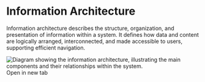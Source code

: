 # Information Architecture

Information architecture describes the structure, organization, and presentation of information within a system. It defines how data and content are logically arranged, interconnected, and made accessible to users, supporting efficient navigation.

<script setup>
// noinspection ES6UnusedImports
import infoArchitectureUrl from "./information-architecture.png";
</script>

<a :href="infoArchitectureUrl" target="_blank" rel="noopener noreferrer">
    <img :src="infoArchitectureUrl" alt="Diagram showing the information architecture, illustrating the main components and their relationships within the system." />
</a>
<a :href="infoArchitectureUrl" target="_blank" rel="noopener noreferrer">Open in new tab</a>
